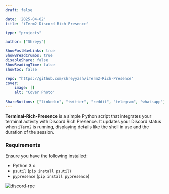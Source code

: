 ```yaml
---
draft: false

date: '2025-04-02'
title: 'iTerm2 Discord Rich Presence'

type: "projects"

author: ["Shreyy"]

ShowPostNavLinks: true
ShowBreadCrumbs: true
disableShare: false
ShowReadingTime: false
showtoc: false

repo: "https://github.com/shreyyzsh/iTerm2-Rich-Presence"
cover:
    image: []
    alt: "Cover Photo"

ShareButtons: ["linkedin", "twitter", "reddit", "telegram", "whatsapp"]
---
```


**Terminal-Rich-Presence** is a simple Python script that integrates your terminal activity with Discord Rich Presence. 
It updates your Discord status when `iTerm2` is running, displaying details like the shell in use and the duration of the session.

### Requirements
Ensure you have the following installed:
- Python 3.x
- `psutil` (`pip install psutil`)
- `pypresence` (`pip install pypresence`)


![discord-rpc](/images/iterm2.png)